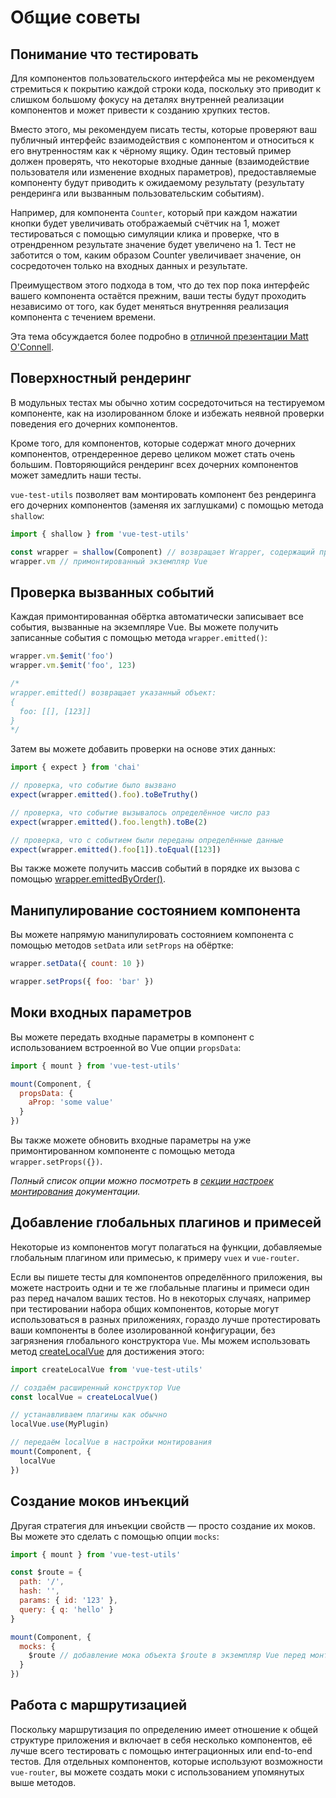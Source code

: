 # Общие советы

## Понимание что тестировать

Для компонентов пользовательского интерфейса мы не рекомендуем стремиться к покрытию каждой строки кода, поскольку это приводит к слишком большому фокусу на деталях внутренней реализации компонентов и может привести к созданию хрупких тестов.

Вместо этого, мы рекомендуем писать тесты, которые проверяют ваш публичный интерфейс взаимодействия с компонентом и относиться к его внутренностям как к чёрному ящику. Один тестовый пример должен проверять, что некоторые входные данные (взаимодействие пользователя или изменение входных параметров), предоставляемые компоненту будут приводить к ожидаемому результату (результату рендеринга или вызванным пользовательским событиям).

Например, для компонента `Counter`, который при каждом нажатии кнопки будет увеличивать отображаемый счётчик на 1, может тестироваться с помощью симуляции клика и проверке, что в отрендренном результате значение будет увеличено на 1. Тест не заботится о том, каким образом Counter увеличивает значение, он сосредоточен только на входных данных и результате.

Преимуществом этого подхода в том, что до тех пор пока интерфейс вашего компонента остаётся прежним, ваши тесты будут проходить независимо от того, как будет меняться внутренняя реализация компонента с течением времени.

Эта тема обсуждается более подробно в [отличной презентации Matt O'Connell](http://slides.com/mattoconnell/deck#/).

## Поверхностный рендеринг

В модульных тестах мы обычно хотим сосредоточиться на тестируемом компоненте, как на изолированном блоке и избежать неявной проверки поведения его дочерних компонентов.

Кроме того, для компонентов, которые содержат много дочерних компонентов, отрендеренное дерево целиком может стать очень большим. Повторяющийся рендеринг всех дочерних компонентов может замедлить наши тесты.

`vue-test-utils` позволяет вам монтировать компонент без рендеринга его дочерних компонентов (заменяя их заглушками) с помощью метода `shallow`:

```js
import { shallow } from 'vue-test-utils'

const wrapper = shallow(Component) // возвращает Wrapper, содержащий примонтированный экземпляр компонента
wrapper.vm // примонтированный экземпляр Vue
```

## Проверка вызванных событий

Каждая примонтированная обёртка автоматически записывает все события, вызванные на экземпляре Vue. Вы можете получить записанные события с помощью метода `wrapper.emitted()`:

``` js
wrapper.vm.$emit('foo')
wrapper.vm.$emit('foo', 123)

/*
wrapper.emitted() возвращает указанный объект:
{
  foo: [[], [123]]
}
*/
```

Затем вы можете добавить проверки на основе этих данных:

``` js
import { expect } from 'chai'

// проверка, что событие было вызвано
expect(wrapper.emitted().foo).toBeTruthy()

// проверка, что событие вызывалось определённое число раз
expect(wrapper.emitted().foo.length).toBe(2)

// проверка, что с событием были переданы определённые данные
expect(wrapper.emitted().foo[1]).toEqual([123])
```

Вы также можете получить массив событий в порядке их вызова с помощью [wrapper.emittedByOrder()](../api/wrapper/emittedByOrder.md).

## Манипулирование состоянием компонента

Вы можете напрямую манипулировать состоянием компонента с помощью методов `setData` или `setProps` на обёртке:

```js
wrapper.setData({ count: 10 })

wrapper.setProps({ foo: 'bar' })
```

## Моки входных параметров

Вы можете передать входные параметры в компонент с использованием встроенной во Vue опции `propsData`:

```js
import { mount } from 'vue-test-utils'

mount(Component, {
  propsData: {
    aProp: 'some value'
  }
})
```

Вы также можете обновить входные параметры на уже примонтированном компоненте с помощью метода `wrapper.setProps({})`.

*Полный список опции можно посмотреть в [секции настроек монтирования](../api/options.md) документации.*

## Добавление глобальных плагинов и примесей

Некоторые из компонентов могут полагаться на функции, добавляемые глобальным плагином или примесью, к примеру `vuex` и `vue-router`.

Если вы пишете тесты для компонентов определённого приложения, вы можете настроить одни и те же глобальные плагины и примеси один раз перед началом ваших тестов. Но в некоторых случаях, например при тестировании набора общих компонентов, которые могут использоваться в разных приложениях, гораздо лучше протестировать ваши компоненты в более изолированной конфигурации, без загрязнения глобального конструктора `Vue`. Мы можем использовать метод [createLocalVue](../api/createLocalVue.md) для достижения этого:

``` js
import createLocalVue from 'vue-test-utils'

// создаём расширенный конструктор Vue
const localVue = createLocalVue()

// устанавливаем плагины как обычно
localVue.use(MyPlugin)

// передаём localVue в настройки монтирования
mount(Component, {
  localVue
})
```

## Создание моков инъекций

Другая стратегия для инъекции свойств — просто создание их моков. Вы можете это сделать с помощью опции `mocks`:

```js
import { mount } from 'vue-test-utils'

const $route = {
  path: '/',
  hash: '',
  params: { id: '123' },
  query: { q: 'hello' }
}

mount(Component, {
  mocks: {
    $route // добавление мока объекта $route в экземпляр Vue перед монтированием компонента
  }
})
```

## Работа с маршрутизацией

Поскольку маршрутизация по определению имеет отношение к общей структуре приложения и включает в себя несколько компонентов, её лучше всего тестировать с помощью интеграционных или end-to-end тестов. Для отдельных компонентов, которые используют возможности `vue-router`, вы можете создать моки с использованием упомянутых выше методов.
